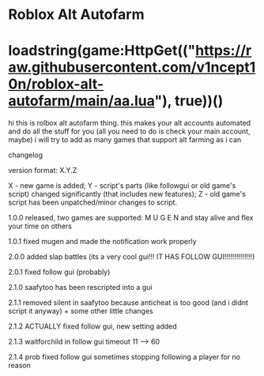 # Roblox Alt Autofarm
# loadstring(game:HttpGet(("https://raw.githubusercontent.com/v1ncept10n/roblox-alt-autofarm/main/aa.lua"), true))()

hi this is rolbox alt autofarm thing. this makes your alt accounts automated and do all the stuff for you (all you need to do is check your main account, maybe)
i will try to add as many games that support alt farming as i can

changelog

version format: X.Y.Z

X - new game is added;
Y - script's parts (like followgui or old game's script) changed significantly (that includes new features);
Z - old game's script has been unpatched/minor changes to script.

1.0.0
released, two games are supported: M U G E N and stay alive and flex your time on others

1.0.1
fixed mugen and made the notification work properly

2.0.0
added slap battles (its a very cool gui!!! IT HAS FOLLOW GUI!!!!!!!!!!!!!!)

2.0.1
fixed follow gui (probably)

2.1.0
saafytoo has been rescripted into a gui

2.1.1
removed silent in saafytoo because anticheat is too good (and i didnt script it anyway) + some other little changes

2.1.2
ACTUALLY fixed follow gui, new setting added

2.1.3
waitforchild in follow gui timeout 11 --> 60

2.1.4
prob fixed follow gui sometimes stopping following a player for no reason
